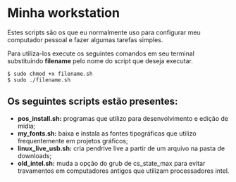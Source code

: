 # Minha workstation
Estes scripts são os que eu normalmente uso para configurar meu computador pessoal e fazer algumas tarefas simples.

Para utiliza-los execute os seguintes comandos em seu terminal substituindo **filename** pelo nome do script que deseja executar.
```
$ sudo chmod +x filename.sh
$ sudo ./filename.sh
```

## Os seguintes scripts estão presentes:
* __pos_install.sh:__ programas que utilizo para desenvolvimento e edição de midia;
* __my_fonts.sh:__ baixa e instala as fontes tipográficas que utilizo frequentemente em projetos gráficos;
* __linux_live_usb.sh:__  cria pendrive live a partir de um arquivo na pasta de downloads;
* __old_intel.sh:__ muda a opção do grub de cs_state_max para evitar travamentos em computadores antigos que utilizam processadores intel.

